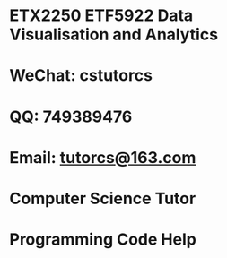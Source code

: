 # ETX2250 ETF5922 Data Visualisation and Analytics

# WeChat: cstutorcs

# QQ: 749389476

# Email: tutorcs@163.com

# Computer Science Tutor

# Programming Code Help
